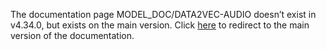 The documentation page MODEL\_DOC/DATA2VEC-AUDIO doesn’t exist in v4.34.0, but exists on the main version. Click [here](/docs/transformers/main/en/model_doc/data2vec-audio) to redirect to the main version of the documentation.